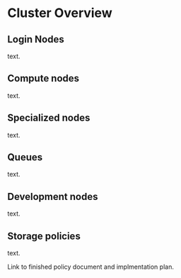 # Cluster Overview

## Login Nodes

text.

## Compute nodes

text.

## Specialized nodes

text.

## Queues

text.

## Development nodes

text.

## Storage policies

text.

Link to finished policy document and implmentation plan.
